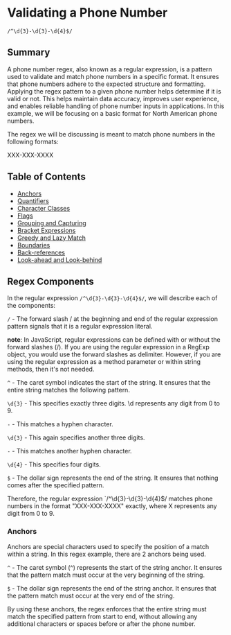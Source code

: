 # Validating a Phone Number

`/^\d{3}-\d{3}-\d{4}$/`

## Summary

A phone number regex, also known as a regular expression, is a pattern used to validate and match phone numbers in a specific format. It ensures that phone numbers adhere to the expected structure and formatting. Applying the regex pattern to a given phone number helps determine if it is valid or not. This helps maintain data accuracy, improves user experience, and enables reliable handling of phone number inputs in applications. In this example, we will be focusing on a basic format for North American phone numbers.

The regex we will be discussing is meant to match phone numbers in the following formats:

XXX-XXX-XXXX

## Table of Contents

- [Anchors](#anchors)
- [Quantifiers](#quantifiers)
- [Character Classes](#character-classes)
- [Flags](#flags)
- [Grouping and Capturing](#grouping-and-capturing)
- [Bracket Expressions](#bracket-expressions)
- [Greedy and Lazy Match](#greedy-and-lazy-match)
- [Boundaries](#boundaries)
- [Back-references](#back-references)
- [Look-ahead and Look-behind](#look-ahead-and-look-behind)

## Regex Components

In the regular expression `/^\d{3}-\d{3}-\d{4}$/`, we will describe each of the components:

`/` - The forward slash / at the beginning and end of the regular expression pattern signals that it is a regular expression literal. 

   <strong>note</strong>: In JavaScript, regular expressions can be defined with or without the forward slashes (/).
If you are using the regular expression in a RegExp object, you would use the forward slashes as delimiter. However, if you are using the regular expression as a method parameter or within string methods, then it's not needed.

`^` - The caret symbol indicates the start of the string. It ensures that the entire string matches the following pattern.

`\d{3}` - This specifies exactly three digits. \d represents any digit from 0 to 9.

`-` - This matches a hyphen character.

`\d{3}` - This again specifies another three digits.

`-` - This matches another hyphen character.

`\d{4}` - This specifies four digits.

`$` - The dollar sign represents the end of the string. It ensures that nothing comes after the specified pattern.

Therefore, the regular expression `/^\d{3}-\d{3}-\d{4}$/ matches phone numbers in the format "XXX-XXX-XXXX" exactly, where X represents any digit from 0 to 9.

### Anchors

Anchors are special characters used to specify the position of a match within a string. In this regex example, there are 2 anchors being used.

`^` - The caret symbol (^) represents the start of the string anchor. It ensures that the pattern match must occur at the very beginning of the string.

`$` - The dollar sign represents the end of the string anchor. It ensures that the pattern match must occur at the very end of the string.

By using these anchors, the regex enforces that the entire string must match the specified pattern from start to end, without allowing any additional characters or spaces before or after the phone number.
